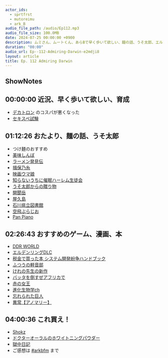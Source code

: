 ```yaml
---
actor_ids:
  - sprtfrst
  - mutoreimu
  - ark_B
audio_file_path: /audio/Ep112.mp3
audio_file_size: 100.0MB
date: 2024-07-25 00:00:00 +0900
description: ムミ⁠さん、⁠ムート⁠くん、⁠あらB⁠で早く歩いて欲しい、麺の話、うそ太郎、エルデンリングDLC, 赤の女王などについて話しました。
duration: "00:00"
audio_url: Ep--112-Admiring-Darwin-e2mdji8
layout: article
title: Ep. 112 Admiring Darwin
---
```

## ShowNotes

## 00:00:00 近況、早く歩いて欲しい、育成
* [デカトロン](https://www.decathlon.co.jp/) のコスパが悪くなった
* [セキスペ試験](https://www.ipa.go.jp/shiken/kubun/sc.html)

## 01:12:26 おたより、麺の話、うそ太郎
* つけ麺のおすすめ
* [美味しんぼ](https://amzn.to/3y24a4G)
* [ラーメン発見伝](https://amzn.to/46h3sNm)
* [揖保乃糸](https://harima-seimen.co.jp/cms/feature_20)
* [映画ウマ娘](https://movie-umamusume.jp/)
* [知らないうちに催眠ハーレム生徒会](https://novel18.syosetu.com/n9235cz/)
* [うそ太郎からの贈り物](https://x.com/33u/status/1808819575112544595)
* [開聞岳](https://www.ibusuki.or.jp/tourism/view/kaimondake/)
* [屋久島](https://yakukan.jp/)
* [石川県立図書館](https://www.library.pref.ishikawa.lg.jp/)
* [空飛ぶらじお](https://www.youtube.com/playlist?list=PLRlzE5Z_3xj-Tc7ijwFXi6UqSD2rkFnFe)
* [Pan Piano](https://www.youtube.com/@panpianoatelier)

## 02:26:43 おすすめのゲーム、漫画、本
* [DDR WORLD](https://p.eagate.573.jp/game/ddr/ddrworld/top/index.html)
* [エルデンリングDLC](https://www.eldenring.jp/product.html)
* [税金で買った本 システム開発紛争ハンドブック](https://yanmaga.jp/comics/%E7%A8%8E%E9%87%91%E3%81%A7%E8%B2%B7%E3%81%A3%E3%81%9F%E6%9C%AC/c245dd1ddbe87cf2cabe54e6bda9373d)
* [ふつうの軽音部](https://amzn.to/3A7nspC)
* [けれの先生の新作](https://www.dlsite.com/maniax/work/=/product_id/RJ01207513.html)
* [バッタを倒すぜアフリカで](https://amzn.to/3WyOdMK)
* [赤の女王](https://amzn.to/4bZ2ruA)
* [進化生物学ch](https://www.youtube.com/channel/UCRHmNRsHzdxoJJ6eik3yYlw)
* [忘れられた巨人](https://amzn.to/3ybIsuS)
* [異常【アノマリー】](https://amzn.to/3zXyP3F)

## 04:00:36 これ買え！
* [Shokz](https://amzn.to/3Wq6GtI)
* [ドクターオーラルのホワイトニングパウダー](https://droral.jp/powder/)
* [獄中日記](https://mutoreimu.hatenablog.com/)
* ご感想は [#arkbfm](https://twitter.com/hashtag/arkbfm?src=hashtag_click&f=live) まで